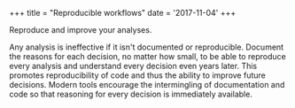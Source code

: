 +++
title = "Reproducible workflows"
date = '2017-11-04'
+++

Reproduce and improve your analyses.

<!--more-->

Any analysis is ineffective if it isn't documented or reproducible. Document the reasons for each decision, no matter how small, to be able to reproduce every analysis and understand every decision even years later. This promotes reproducibility of code and thus the ability to improve future decisions. Modern tools encourage the intermingling of documentation and code so that reasoning for every decision is immediately available.